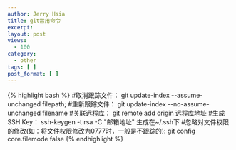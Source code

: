 ```yaml
---
author: Jerry Hsia
title: git常用命令
excerpt:
layout: post
views:
  - 100
category:
  - other
tags: [ ]
post_format: [ ]
---
```

{% highlight bash %}
#取消跟踪文件：
git update-index --assume-unchanged filepath;
#重新跟踪文件：
git update-index --no-assume-unchanged filename
#关联远程库：
git remote add origin 远程库地址
#生成SSH Key：
ssh-keygen -t rsa -C "邮箱地址"   生成在~/.ssh下
#忽略对文件权限的修改(如：将文件权限修改为0777时，一般是不跟踪的):
git config core.filemode false
{% endhighlight %}
